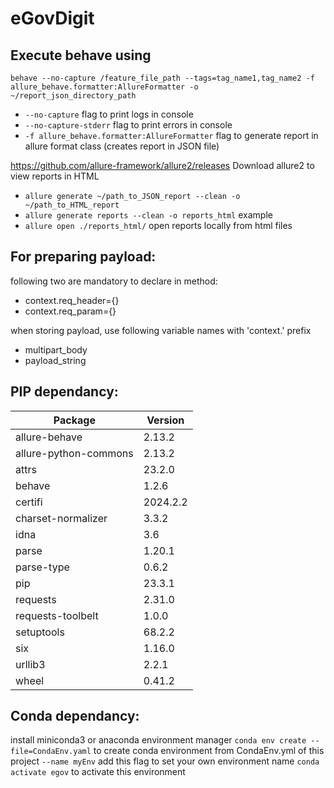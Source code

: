 # eGovDigit

## Execute behave using
`behave --no-capture /feature_file_path --tags=tag_name1,tag_name2 -f allure_behave.formatter:AllureFormatter -o ~/report_json_directory_path`

- `--no-capture` flag to print logs in console 
- `--no-capture-stderr` flag to print errors in console
- `-f allure_behave.formatter:AllureFormatter` flag to generate report in allure format class (creates report in JSON file)

https://github.com/allure-framework/allure2/releases Download allure2 to view reports in HTML

- `allure generate ~/path_to_JSON_report --clean -o ~/path_to_HTML_report` 
- `allure generate reports --clean -o reports_html` example 
- `allure open ./reports_html/` open reports locally from html files 

## For preparing payload:
following two are mandatory to declare in method:
- context.req_header={}
- context.req_param={}

when storing payload, use following variable names with 'context.' prefix 
- multipart_body
- payload_string

## PIP dependancy: 
|Package            |Version|
|-------------------|------|
|allure-behave         |2.13.2|
|allure-python-commons |2.13.2|
|attrs                 |23.2.0|
|behave             |1.2.6|
|certifi            |2024.2.2|
|charset-normalizer |3.3.2|
|idna               |3.6|
|parse              |1.20.1|
|parse-type         |0.6.2|
|pip                |23.3.1|
|requests           |2.31.0|
|requests-toolbelt  |1.0.0|
|setuptools         |68.2.2|
|six                |1.16.0|
|urllib3            |2.2.1|
|wheel              |0.41.2|

## Conda dependancy: 
install miniconda3 or anaconda environment manager
`conda env create --file=CondaEnv.yaml` to create conda environment from CondaEnv.yml of this project
`--name myEnv` add this flag to set your own environment name 
`conda activate egov` to activate this environment
